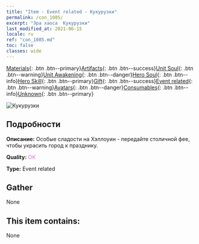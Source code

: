 ```yaml
---
title: "Item - Event related - Кукурузки"
permalink: /con_1085/
excerpt: "Эра хаоса  Кукурузки"
last_modified_at: 2021-06-15
locale: ru
ref: "con_1085.md"
toc: false
classes: wide
---
```

 [Materials](/ItemsRU/){: .btn .btn--primary}[Artifacts](/ItemsRU/Artifacts/){: .btn .btn--success}[Unit Soul](/ItemsRU/UnitSoul/){: .btn .btn--warning}[Unit Awakening](/ItemsRU/UnitAwakening/){: .btn .btn--danger}[Hero Soul](/ItemsRU/HeroSoul/){: .btn .btn--info}[Hero Skill](/ItemsRU/HeroSkill/){: .btn .btn--primary}[Gift](/ItemsRU/Gift/){: .btn .btn--success}[Event related](/ItemsRU/Events/){: .btn .btn--warning}[Avatars](/ItemsRU/Avatars/){: .btn .btn--danger}[Consumables](/ItemsRU/Consumables/){: .btn .btn--info}[Unknown](/ItemsRU/Unknown/){: .btn .btn--primary}

 ![Кукурузки](/images/t/i_690011.png)

## Подробности
 **Описание:** Особые сладости на Хэллоуин - передайте столичной фее, чтобы украсить город к празднику.

 **Quality:** <span style="color: #DA70D6">OK</span>

 **Type:** Event related

## Gather

  None

## This item contains:

  None


